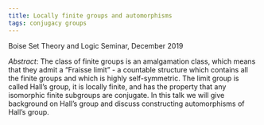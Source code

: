 ```yaml
---
title: Locally finite groups and automorphisms
tags: conjugacy groups
---
```


Boise Set Theory and Logic Seminar, December 2019<!--more-->

*Abstract*: The class of finite groups is an amalgamation class, which means that they admit a “Fraisse limit” - a countable structure which contains all the finite groups and which is highly self-symmetric. The limit group is called Hall’s group, it is locally finite, and has the property that any isomorphic finite subgroups are conjugate. In this talk we will give background on Hall’s group and discuss constructing automorphisms of Hall’s group.